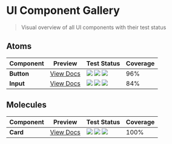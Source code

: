 # UI Component Gallery

> Visual overview of all UI components with their test status

## Atoms

| Component | Preview | Test Status | Coverage |
|-----------|---------|-------------|----------|
| **Button** | [View Docs](../../apps/docs/src/pages/components/button.tsx) | ![](https://img.shields.io/badge/tests-27%2F28%20tests-#dfb317) ![](https://img.shields.io/badge/accessibility-passing-#4c1) ![](https://img.shields.io/badge/visual-tested-#4c1) | 96% |
| **Input** | [View Docs](../../apps/docs/src/pages/components/input.tsx) | ![](https://img.shields.io/badge/tests-26%2F31%20tests-#dfb317) ![](https://img.shields.io/badge/accessibility-passing-#4c1) ![](https://img.shields.io/badge/visual-pending-#9f9f9f) | 84% |

## Molecules

| Component | Preview | Test Status | Coverage |
|-----------|---------|-------------|----------|
| **Card** | [View Docs](../../apps/docs/src/pages/components/card.tsx) | ![](https://img.shields.io/badge/tests-21%2F21%20tests-#4c1) ![](https://img.shields.io/badge/accessibility-passing-#4c1) ![](https://img.shields.io/badge/visual-pending-#9f9f9f) | 100% |

